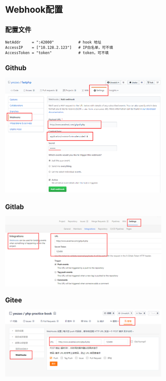 # Webhook配置

## 配置文件

```
NetAddr     = ":42000"           # hook 地址
AccessIP    = ["10.128.2.123"]   # IP白名单，可不填
AccessToken = "token"            # token，可不填
```

## Github
![github-webhooks-1](doc/asset/github-webhooks-1.png)

## Gitlab
![gilab-webhooks-1](doc/asset/gitlab-webhooks-1.png)

## Gitee
![gitee-webhooks-1](doc/asset/gitee-webhooks-1.png)

